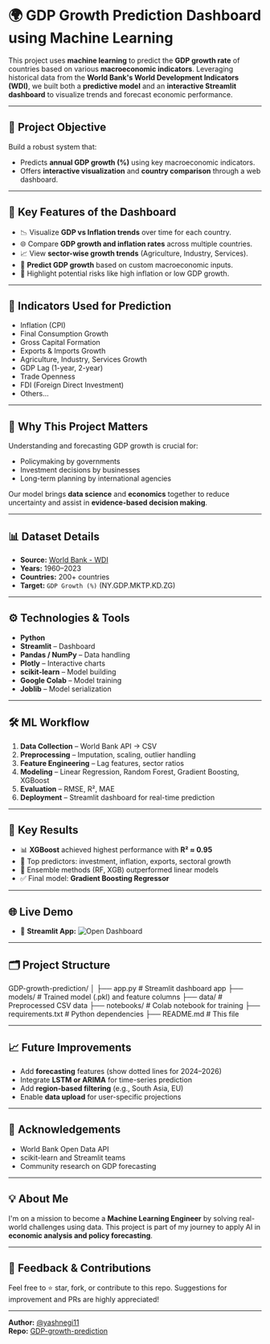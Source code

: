 # 🌍 GDP Growth Prediction Dashboard using Machine Learning

This project uses **machine learning** to predict the **GDP growth rate** of countries based on various **macroeconomic indicators**. Leveraging historical data from the **World Bank's World Development Indicators (WDI)**, we built both a **predictive model** and an **interactive Streamlit dashboard** to visualize trends and forecast economic performance.

---

## 📌 Project Objective

Build a robust system that:
- Predicts **annual GDP growth (%)** using key macroeconomic indicators.
- Offers **interactive visualization** and **country comparison** through a web dashboard.

---

## 🔧 Key Features of the Dashboard

- 📉 Visualize **GDP vs Inflation trends** over time for each country.
- 🌐 Compare **GDP growth and inflation rates** across multiple countries.
- 📈 View **sector-wise growth trends** (Agriculture, Industry, Services).
- 🧮 **Predict GDP growth** based on custom macroeconomic inputs.
- 🚨 Highlight potential risks like high inflation or low GDP growth.

---

## 🎯 Indicators Used for Prediction

- Inflation (CPI)
- Final Consumption Growth
- Gross Capital Formation
- Exports & Imports Growth
- Agriculture, Industry, Services Growth
- GDP Lag (1-year, 2-year)
- Trade Openness
- FDI (Foreign Direct Investment)
- Others...

---

## 🧠 Why This Project Matters

Understanding and forecasting GDP growth is crucial for:
- Policymaking by governments
- Investment decisions by businesses
- Long-term planning by international agencies

Our model brings **data science** and **economics** together to reduce uncertainty and assist in **evidence-based decision making**.

---

## 📊 Dataset Details

- **Source:** [World Bank - WDI](https://databank.worldbank.org/source/world-development-indicators)
- **Years:** 1960–2023
- **Countries:** 200+ countries
- **Target:** `GDP Growth (%)` (NY.GDP.MKTP.KD.ZG)

---

## ⚙️ Technologies & Tools

- **Python**
- **Streamlit** – Dashboard
- **Pandas / NumPy** – Data handling
- **Plotly** – Interactive charts
- **scikit-learn** – Model building
- **Google Colab** – Model training
- **Joblib** – Model serialization

---

## 🛠️ ML Workflow

1. **Data Collection** – World Bank API → CSV  
2. **Preprocessing** – Imputation, scaling, outlier handling  
3. **Feature Engineering** – Lag features, sector ratios  
4. **Modeling** – Linear Regression, Random Forest, Gradient Boosting, XGBoost  
5. **Evaluation** – RMSE, R², MAE  
6. **Deployment** – Streamlit dashboard for real-time prediction  

---

## 🧪 Key Results

- 📊 **XGBoost** achieved highest performance with **R² ≈ 0.95**  
- 🌟 Top predictors: investment, inflation, exports, sectoral growth  
- 🚀 Ensemble methods (RF, XGB) outperformed linear models  
- ✅ Final model: **Gradient Boosting Regressor**

---

## 🌐 Live Demo

- 🔗 **Streamlit App:** ![Open Dashboard]([https://your-streamlit-link](https://gdp-growth-prediction-6krnqus8qvujykbiebatrj.streamlit.app/))

---

## 🗂️ Project Structure

GDP-growth-prediction/
│
├── app.py # Streamlit dashboard app
├── models/ # Trained model (.pkl) and feature columns
├── data/ # Preprocessed CSV data
├── notebooks/ # Colab notebook for training
├── requirements.txt # Python dependencies
├── README.md # This file


---

## 📈 Future Improvements

- Add **forecasting** features (show dotted lines for 2024–2026)
- Integrate **LSTM or ARIMA** for time-series prediction
- Add **region-based filtering** (e.g., South Asia, EU)
- Enable **data upload** for user-specific projections

---

## 🙌 Acknowledgements

- World Bank Open Data API  
- scikit-learn and Streamlit teams  
- Community research on GDP forecasting  

---

## 💡 About Me

I'm on a mission to become a **Machine Learning Engineer** by solving real-world challenges using data. This project is part of my journey to apply AI in **economic analysis and policy forecasting**.

---

## 💬 Feedback & Contributions

Feel free to ⭐ star, fork, or contribute to this repo. Suggestions for improvement and PRs are highly appreciated!

---

**Author:** [@yashnegi11](https://github.com/yashnegi11)  
**Repo:** [GDP-growth-prediction](https://github.com/yashnegi11/GDP-growth-prediction)
